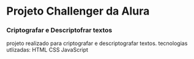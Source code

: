 # Projeto Challenger da Alura

### Criptografar e Descriptofrar textos

projeto realizado para criptografar e descriptografar textos.
tecnologias utlizadas:
HTML
CSS
JavaScript
